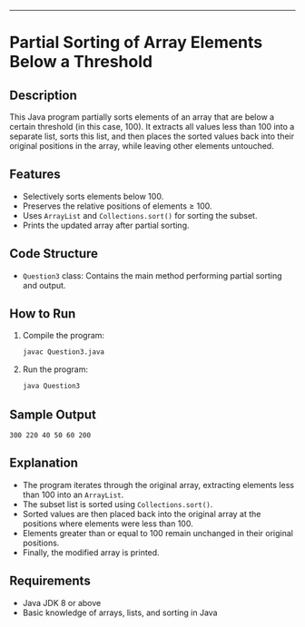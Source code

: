 
---

# Partial Sorting of Array Elements Below a Threshold

## Description

This Java program partially sorts elements of an array that are below a certain threshold (in this case, 100). It extracts all values less than 100 into a separate list, sorts this list, and then places the sorted values back into their original positions in the array, while leaving other elements untouched.

## Features

* Selectively sorts elements below 100.
* Preserves the relative positions of elements ≥ 100.
* Uses `ArrayList` and `Collections.sort()` for sorting the subset.
* Prints the updated array after partial sorting.

## Code Structure

* `Question3` class: Contains the main method performing partial sorting and output.

## How to Run

1. Compile the program:

   ```bash
   javac Question3.java
   ```

2. Run the program:

   ```bash
   java Question3
   ```

## Sample Output

```
300 220 40 50 60 200 
```

## Explanation

* The program iterates through the original array, extracting elements less than 100 into an `ArrayList`.
* The subset list is sorted using `Collections.sort()`.
* Sorted values are then placed back into the original array at the positions where elements were less than 100.
* Elements greater than or equal to 100 remain unchanged in their original positions.
* Finally, the modified array is printed.

## Requirements

* Java JDK 8 or above
* Basic knowledge of arrays, lists, and sorting in Java
